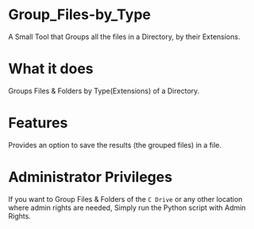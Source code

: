 # Group_Files-by_Type
A Small Tool that Groups all the files in a Directory, by their Extensions.
# What it does
Groups Files & Folders by Type(Extensions) of a Directory.
# Features
Provides an option to save the results (the grouped files) in a file.
# Administrator Privileges
If you want to Group Files & Folders of the `C Drive` or any other location where admin rights are needed, Simply run the Python script with Admin Rights.
